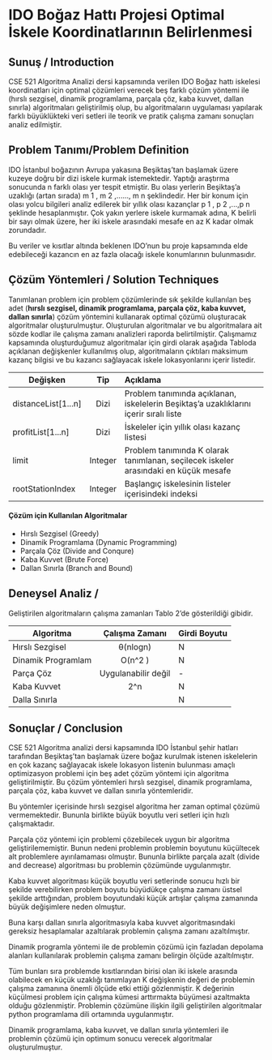 # IDO Boğaz Hattı Projesi Optimal İskele Koordinatlarının Belirlenmesi
## Sunuş / Introduction
CSE 521 Algoritma Analizi dersi kapsamında verilen IDO Boğaz hattı iskelesi koordinatları için optimal çözümleri verecek beş farklı çözüm yöntemi ile (hırslı sezgisel, dinamik programlama, parçala çöz, kaba kuvvet, dallan sınırla) algoritmaları geliştirilmiş olup, bu algoritmaların uygulaması yapılarak farklı büyüklükteki veri setleri ile teorik ve pratik çalışma zamanı sonuçları analiz edilmiştir.

## Problem Tanımı/Problem Definition
IDO İstanbul boğazının Avrupa yakasına Beşiktaş’tan başlamak üzere kuzeye doğru bir dizi iskele kurmak istemektedir. Yaptığı araştırma sonucunda n farklı olası yer tespit etmiştir. Bu olası yerlerin Beşiktaş’a uzaklığı (artan sırada) m 1 , m 2 ,......, m n şeklindedir. Her bir konum için olası yolcu bilgileri analiz edilerek bir yıllık olası kazançlar p 1 , p 2 ,...,p n şeklinde hesaplanmıştır. Çok yakın yerlere iskele kurmamak adına, K belirli bir sayı olmak üzere, her iki iskele arasındaki mesafe en az K kadar olmak zorundadır.

Bu veriler ve kısıtlar altında beklenen IDO’nun bu proje kapsamında elde edebileceği kazancın en az fazla olacağı iskele konumlarının bulunmasıdır.

## Çözüm Yöntemleri / Solution Techniques

Tanımlanan problem için problem çözümlerinde sık şekilde kullanılan beş adet (**hırslı sezgisel, dinamik programlama, parçala çöz, kaba kuvvet, dallan sınırla**) çözüm yöntemini kullanarak optimal çözümü oluşturacak algoritmalar oluşturulmuştur.
Oluşturulan algoritmalar ve bu algoritmalara ait sözde kodlar ile çalışma zamanı analizleri raporda belirtilmiştir.
Çalışmamız kapsamında oluşturduğumuz algoritmalar için girdi olarak aşağıda Tabloda açıklanan değişkenler kullanılmış olup, algoritmaların çıktıları maksimum kazanç bilgisi ve bu kazancı sağlayacak iskele lokasyonlarını içerir listedir.

| Değişken        | Tip         | Açıklama  |
| ------------- |:-------------:| :----- |
| distanceList[1...n] | Dizi | Problem tanımında açıklanan, iskelelerin Beşiktaş’a uzaklıklarını içerir sıralı liste|
| profitList[1...n] | Dizi | İskeleler için yıllık olası kazanç listesi|
| limit | Integer| Problem tanımında K olarak tanımlanan, seçilecek iskeler arasındaki en küçük mesafe |
| rootStationIndex | Integer | Başlangıç iskelesinin listeler içerisindeki indeksi |

#### Çözüm için Kullanılan Algoritmalar
* Hırslı Sezgisel (Greedy)
* Dinamik Programlama (Dynamic Programming)
* Parçala Çöz (Divide and Conqure)
* Kaba Kuvvet (Brute Force)
* Dallan Sınırla (Branch and Bound)

## Deneysel Analiz / 
Geliştirilen algoritmaların çalışma zamanları Tablo 2’de gösterildiği gibidir.

| Algoritma | Çalışma Zamanı | Girdi Boyutu  |
| ------------- |:-------------:| :----- |
| Hırslı Sezgisel | θ(nlogn) | N|
| Dinamik Programlam | O(n^2 ) | N|
| Parça Çöz | Uygulanabilir değil| - |
| Kaba Kuvvet | 2^n | N |
| Dalla Sınırla |  | N |

## Sonuçlar / Conclusion
CSE 521 Algoritma analizi dersi kapsamında IDO İstanbul şehir hatları tarafından Beşiktaş’tan başlamak üzere boğaz kurulmak istenen iskelelerin en çok kazanç sağlayacak iskele lokasyon listenin bulunması amaçlı optimizasyon problemi için beş adet çözüm yöntemi için algoritma geliştirilmiştir. Bu çözüm yöntemleri hırslı sezgisel, dinamik programlama, parçala çöz, kaba kuvvet ve dallan sınırla yöntemleridir. 

Bu yöntemler içerisinde hırslı sezgisel algoritma her zaman optimal çözümü vermemektedir. Bununla birlikte büyük boyutlu veri setleri için hızlı çalışmaktadır. 

Parçala çöz yöntemi için problemi çözebilecek uygun bir algoritma geliştirilememiştir. Bunun nedeni problemin problemin boyutunu küçültecek alt problemlere ayırılamaması olmuştır. Bununla birlikte parçala azalt (divide and decrease) algoritması bu problemin çözümünde uygulanmıştır. 

Kaba kuvvet algoritması küçük boyutlu veri setlerinde sonucu hızlı bir şekilde verebilirken problem boyutu büyüdükçe çalışma zamanı üstsel şekilde arttığından, problem boyutundaki küçük artışlar çalışma zamanında büyük değişimlere neden olmuştur. 

Buna karşı dallan sınırla algoritmasıyla kaba kuvvet algoritmasındaki gereksiz hesaplamalar azaltılarak problemin çalışma zamanı
azaltılmıştır. 

Dinamik programla yöntemi ile de problemin çözümü için fazladan depolama alanları kullanılarak problemin çalışma zamanı belirgin ölçüde azaltılmıştır. 

Tüm bunları sıra problemde kısıtlarından birisi olan iki iskele arasında olabilecek en küçük uzaklığı tanımlayan K değişkenin değeri de problemin çalışma zamanına önemli ölçüde etki ettiği gözlenmiştir. K değerinin küçülmesi problem için çalışma kümesi arttırmakta büyümesi azaltmakta olduğu gözlenmiştir. Problemin çözümüne ilişkin ilgili geliştirilen algoritmalar python programlama dili ortamında uygulanmıştır.

Dinamik programlama, kaba kuvvet, ve dallan sınırla yöntemleri ile problemin çözümü için optimum sonucu verecek algoritmalar oluşturulmuştur.
